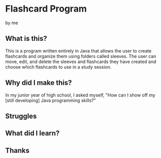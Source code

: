 # Flashcard Program
by me</p>

## What is this?
This is a program written entirely in Java that allows the user to create flashcards and organize them using folders called sleeves. 
The user can move, edit, and delete the sleeves and flashcards they have created and choose which flashcards to use in a study session. </p>

## Why did I make this?
In my junior year of high school, I asked myself, "How can I show off my [still developing] Java programming skills?"

## Struggles
## What did I learn?
## Thanks
